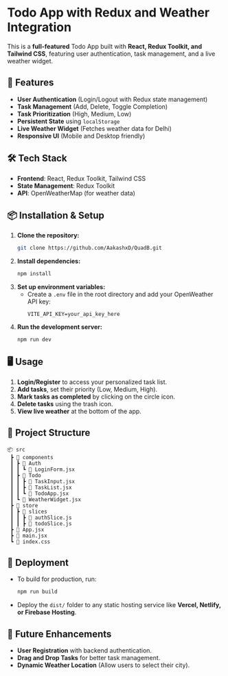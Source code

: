 # Todo App with Redux and Weather Integration

This is a **full-featured** Todo App built with **React, Redux Toolkit, and Tailwind CSS**, featuring user authentication, task management, and a live weather widget.

## 🚀 Features
- **User Authentication** (Login/Logout with Redux state management)
- **Task Management** (Add, Delete, Toggle Completion)
- **Task Prioritization** (High, Medium, Low)
- **Persistent State** using `localStorage`
- **Live Weather Widget** (Fetches weather data for Delhi)
- **Responsive UI** (Mobile and Desktop friendly)

## 🛠️ Tech Stack
- **Frontend**: React, Redux Toolkit, Tailwind CSS
- **State Management**: Redux Toolkit
- **API**: OpenWeatherMap (for weather data)

## 📦 Installation & Setup
1. **Clone the repository:**
   ```bash
   git clone https://github.com/AakashxD/QuadB.git
   ```
2. **Install dependencies:**
   ```bash
   npm install
   ```
3. **Set up environment variables:**
   - Create a `.env` file in the root directory and add your OpenWeather API key:
     ```env
     VITE_API_KEY=your_api_key_here
     ```
4. **Run the development server:**
   ```bash
   npm run dev
   ```

## 🖥️ Usage
1. **Login/Register** to access your personalized task list.
2. **Add tasks**, set their priority (Low, Medium, High).
3. **Mark tasks as completed** by clicking on the circle icon.
4. **Delete tasks** using the trash icon.
5. **View live weather** at the bottom of the app.

## 📂 Project Structure
```
📦 src
 ┣ 📂 components
 ┃ ┣ 📂 Auth
 ┃ ┃ ┗ 📜 LoginForm.jsx
 ┃ ┣ 📂 Todo
 ┃ ┃ ┣ 📜 TaskInput.jsx
 ┃ ┃ ┣ 📜 TaskList.jsx
 ┃ ┃ ┗ 📜 TodoApp.jsx
 ┃ ┗ 📜 WeatherWidget.jsx
 ┣ 📂 store
 ┃ ┣ 📂 slices
 ┃ ┃ ┣ 📜 authSlice.js
 ┃ ┃ ┣ 📜 todoSlice.js
 ┣ 📜 App.jsx
 ┣ 📜 main.jsx
 ┗ 📜 index.css
```

## 🚀 Deployment
- To build for production, run:
  ```bash
  npm run build
  ```
- Deploy the `dist/` folder to any static hosting service like **Vercel, Netlify, or Firebase Hosting**.

## 🎯 Future Enhancements
- **User Registration** with backend authentication.
- **Drag and Drop Tasks** for better task management.
- **Dynamic Weather Location** (Allow users to select their city).


